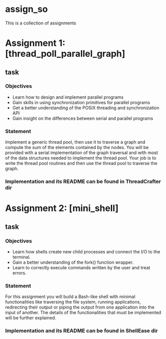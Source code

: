 # assign_so
This is a collection of assignments


# Assignment 1: [thread_poll_parallel_graph]

## task

### Objectives

- Learn how to design and implement parallel programs
- Gain skills in using synchronization primitives for parallel programs
- Get a better understanding of the POSIX threading and synchronization API
- Gain insight on the differences between serial and parallel programs


### Statement

Implement a generic thread pool, then use it to traverse a graph and compute the sum of the elements contained by the nodes. You will be provided with a serial implementation of the graph traversal and with most of the data structures needed to implement the thread pool. Your job is to write the thread pool routines and then use the thread pool to traverse the graph.

### Implementation and its README can be found in ThreadCrafter dir



# Assignment 2: [mini_shell]

## task

### Objectives
- Learn how shells create new child processes and connect the I/O to the terminal.
- Gain a better understanding of the fork() function wrapper.
- Learn to correctly execute commands written by the user and treat errors.


### Statement

For this assignment you will build a Bash-like shell with minimal functionalities like traversing the file system, running applications, redirecting their output or piping the output from one application into the input of another. The details of the functionalities that must be implemented will be further explained.

### Implementation and its README can be found in ShellEase dir


